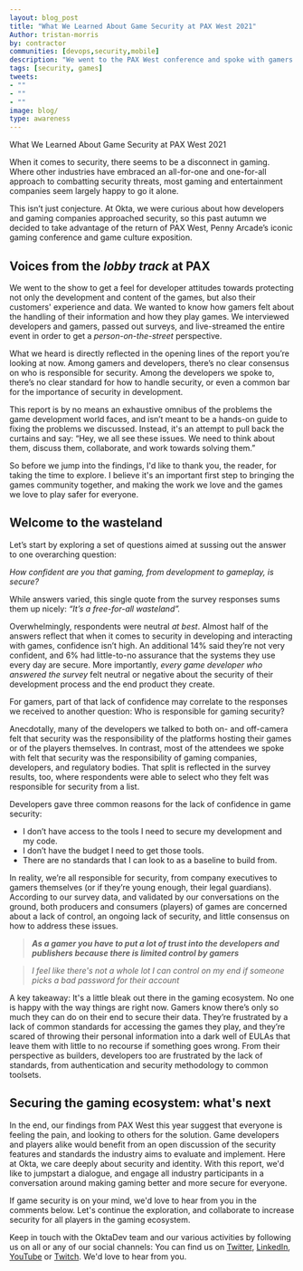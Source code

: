 ```yaml
---
layout: blog_post
title: "What We Learned About Game Security at PAX West 2021"
Author: tristan-morris
by: contractor
communities: [devops,security,mobile]
description: "We went to the PAX West conference and spoke with gamers and game developers about security standards for the gaming industry. Here's what we discovered."
tags: [security, games]
tweets:
- ""
- ""
- ""
image: blog/ 
type: awareness
---
```


What We Learned About Game Security at PAX West 2021

When it comes to security, there seems to be a disconnect in gaming. Where other industries have embraced an all-for-one and one-for-all approach to combatting security threats, most gaming and entertainment companies seem largely happy to go it alone.

This isn’t just conjecture. At Okta, we were curious about how developers and gaming companies approached security, so this past autumn we decided to take advantage of the return of PAX West, Penny Arcade’s iconic gaming conference and game culture exposition. 

## Voices from the *lobby track* at PAX

We went to the show to get a feel for developer attitudes towards protecting not only the development and content of the games, but also their customers' experience and data. We wanted to know how gamers felt about the handling of their information and how they play games. We interviewed developers and gamers, passed out surveys, and live-streamed the entire event in order to get a *person-on-the-street* perspective.

What we heard is directly reflected in the opening lines of the report you’re looking at now. Among gamers and developers, there’s no clear consensus on who is responsible for security. Among the developers we spoke to, there’s no clear standard for how to handle security, or even a common bar for the importance of security in development.

This report is by no means an exhaustive omnibus of the problems the game development world faces, and isn’t meant to be a hands-on guide to fixing the problems we discussed. Instead, it's an attempt to pull back the curtains and say: “Hey, we all see these issues. We need to think about them, discuss them, collaborate, and work towards solving them.”

So before we jump into the findings, I'd like to thank you, the reader, for taking the time to explore. I believe it's an important first step to bringing the games community together, and making the work we love and the games we love to play safer for everyone.


## Welcome to the wasteland

Let’s start by exploring a set of questions aimed at sussing out the answer to one overarching question:

*How confident are you that gaming, from development to gameplay, is secure?* 

While answers varied, this single quote from the survey responses sums them up nicely: *“It’s a free-for-all wasteland”.*

Overwhelmingly, respondents were neutral *at best*. Almost half of the answers reflect that when it comes to security in developing and interacting with games, confidence isn’t high. An additional 14% said they’re not very confident, and 6% had little-to-no assurance that the systems they use every day are secure. More importantly, *every game developer who answered the survey* felt neutral or negative about the security of their development process and the end product they create.

For gamers, part of that lack of confidence may correlate to the responses we received to another question: Who is responsible for gaming security?

Anecdotally, many of the developers we talked to both on- and off-camera felt that security was the responsibility of the platforms hosting their games or of the players themselves. In contrast, most of the attendees we spoke with felt that security was the responsibility of gaming companies, developers, and regulatory bodies. That split is reflected in the survey results, too, where respondents were able to select who they felt was responsible for security from a list.

Developers gave three common reasons for the lack of confidence in game security: 
- I don’t have access to the tools I need to secure my development and my code. 
- I don’t have the budget I need to get those tools. 
- There are no standards that I can look to as a baseline to build from. 

In reality, we’re all responsible for security, from company executives to gamers themselves (or if they’re young enough, their legal guardians). According to our survey data, and validated by our conversations on the ground, both producers and consumers (players) of games are concerned about a lack of control, an ongoing lack of security, and little consensus on how to address these issues.

> ***As a gamer you have to put a lot of trust into the developers and publishers because there is limited control by gamers***

> *I feel like there's not a whole lot I can control on my end if someone picks a bad password for their account*

A key takeaway: It's a little bleak out there in the gaming ecosystem. No one is happy with the way things are right now. Gamers know there’s only so much they can do on their end to secure their data. They’re frustrated by a lack of common standards for accessing the games they play, and they’re scared of throwing their personal information into a dark well of EULAs that leave them with little to no recourse if something goes wrong. From their perspective as builders, developers too are frustrated by the lack of standards, from authentication and security methodology to common toolsets. 

## Securing the gaming ecosystem: what's next

In the end, our findings from PAX West this year suggest that everyone is feeling the pain, and looking to others for the solution. Game developers and players alike would benefit from an open discussion of the security features and standards the industry aims to evaluate and implement. Here at Okta, we care deeply about security and identity. With this report, we'd like to jumpstart a dialogue, and engage all industry participants in a conversation around making gaming better and more secure for everyone. 

If game security is on your mind, we'd love to hear from you in the comments below. Let's continue the exploration, and collaborate to increase security for all players in the gaming ecosystem.  

Keep in touch with the OktaDev team and our various activities by following us on all or any of our social channels: You can find us on [Twitter](https://twitter.com/oktadev), [LinkedIn](https://www.linkedin.com/company/oktadev/), [YouTube](https://www.youtube.com/c/OktaDev/) or [Twitch](https://www.twitch.tv/oktadev). We'd love to hear from you. 


